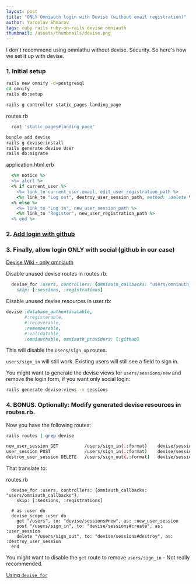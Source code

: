 ```yaml
---
layout: post
title: "ONLY Omniauth login with Devise (without email registration)"
author: Yaroslav Shmarov
tags: ruby rails ruby-on-rails devise omniauth
thumbnail: /assets/thumbnails/devise.png
---
```


I don't recommend using omniathu without devise. Security. So here's how we set it up with devise.

### 1. Initial setup

```sh
rails new omnify -d=postgresql
cd omnify
rails db:setup
```

```sh
rails g controller static_pages landing_page
```

routes.rb
```ruby
  root 'static_pages#landing_page'
```

```sh
bundle add devise
rails g devise:install
rails generate devise User
rails db:migrate
```

application.html.erb
```ruby
  <%= notice %>
  <%= alert %>
  <% if current_user %>
    <%= link_to current_user.email, edit_user_registration_path %>
    <%= link_to "Log out", destroy_user_session_path, method: :delete %>
  <% else %>
    <%= link_to "Log in", new_user_session_path %>
    <%= link_to "Register", new_user_registration_path %>
  <% end %>
```

### 2. [Add login with github](https://blog.corsego.com/devise-omniauth-github)

### 3. Finally, allow login ONLY with social (github in our case)

[Devise Wiki - only omniauth](https://github.com/heartcombo/devise/wiki/OmniAuth:-Overview#using-omniauth-without-other-authentications)

Disable unused devise routes in routes.rb:
```ruby
  devise_for :users, controllers: {omniauth_callbacks: "users/omniauth_callbacks"},
    skip: [:sessions, :registrations]
```

Disable unused devise resources in user.rb:
```ruby
devise :database_authenticatable,
       #:registerable,
       #:recoverable,
       :rememberable,
       #:validatable,
       :omniauthable, omniauth_providers: [:github]
```

This will disable the `users/sign_up` routes.

`users/sign_in` will still work. Existing users will still see a field to sign in.

You might want to generate the devise views for `users/sessions/new` and remove the login form, if you want only social login:

```sh
rails generate devise:views -v sessions
```

### 4. BONUS. Optionally: Modify generated devise resources in routes.rb.

Now you have the following routes:

```sh
rails routes | grep devise
```

```sh
new_user_session GET          /users/sign_in(.:format)    devise/sessions#new
user_session POST             /users/sign_in(.:format)    devise/sessions#create
destroy_user_session DELETE   /users/sign_out(.:format)   devise/sessions#destroy
```

That translate to:

routes.rb
```
  devise_for :users, controllers: {omniauth_callbacks: "users/omniauth_callbacks"},
    skip: [:sessions, :registrations]

  # as :user do
  devise_scope :user do
    get "/users", to: "devise/sessions#new", as: :new_user_session
    post "/users/sign_in", to: "devise/sessions#create", as: :user_session
    delete "/users/sign_out", to: "devise/sessions#destroy", as: :destroy_user_session
  end
```

You might want to disable the `get` route to remove `users/sign_in` - Not really recommended.

[Using `devise_for`](https://www.rubydoc.info/github/plataformatec/devise/ActionDispatch%2FRouting%2FMapper:devise_for)
